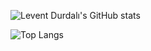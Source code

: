 ![Levent Durdalı's GitHub stats](https://github-readme-stats.vercel.app/api?username=omerwwazap&theme=radical&show_icons=true&count_private=true)

![Top Langs](https://github-readme-stats.vercel.app/api/top-langs/?username=omerwwazap&layout=compact&theme=radical)
<!--
**omerwwazap/omerwwazap** is a ✨ _special_ ✨ repository because its `README.md` (this file) appears on your GitHub profile.

Here are some ideas to get you started:

- 🔭 I’m currently working on ...
- 🌱 I’m currently learning ...
- 👯 I’m looking to collaborate on ...
- 🤔 I’m looking for help with ...
- 💬 Ask me about ...
- 📫 How to reach me: ...
- 😄 Pronouns: ...
- ⚡ Fun fact: ...
-->
